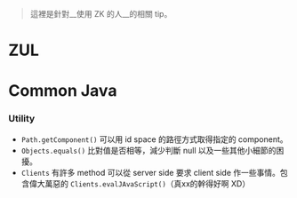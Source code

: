 > 這裡是針對__使用 ZK 的人__的相關 tip。

ZUL
===

Common Java
===========
### Utility ###
* `Path.getComponent()` 可以用 id space 的路徑方式取得指定的 component。
* `Objects.equals()` 比對值是否相等，減少判斷 null 以及一些其他小細節的困擾。
* `Clients` 有許多 method 可以從 server side 要求 client side 作一些事情。包含偉大萬惡的 `Clients.evalJAvaScript()`（真xx的幹得好啊 XD）

